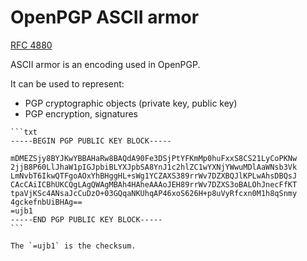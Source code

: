 # OpenPGP ASCII armor

[RFC 4880](https://datatracker.ietf.org/doc/html/rfc4880)

ASCII armor is an encoding used in OpenPGP.

It can be used to represent:
* PGP cryptographic objects (private key, public key)
* PGP encryption, signatures

~~~admonish example
```txt
-----BEGIN PGP PUBLIC KEY BLOCK-----

mDMEZSjy8BYJKwYBBAHaRw8BAQdA90Fe3DSjPtYFKmMp0huFxxS8CS21LyCoPKNw
2jjB8P60LlJhaW1pIGJpbiBLYXJpbSA8YnJ1c2hlZC1wYXNjYWwuMDlAaWNsb3Vk
LmNvbT6IkwQTFgoAOxYhBHggHL+sWg1YCZAXS389rrWv7DZXBQJlKPLwAhsDBQsJ
CAcCAiICBhUKCQgLAgQWAgMBAh4HAheAAAoJEH89rrWv7DZXS3oBALOhJnecFfKT
tpaVjKSc4ANsaJcCuDzO+03GQqaNKUhqAP46xoS626H+p8uVyRfcxn0M1h8qSnmy
4gckefnbUiBHAg==
=ujb1
-----END PGP PUBLIC KEY BLOCK-----
```

The `=ujb1` is the checksum.
~~~

